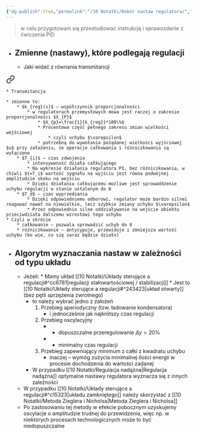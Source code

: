 ```yaml
---
{"dg-publish":true,"permalink":"/10 Notatki/Dobór nastaw regulatora/","tags":["wiedza/definicja"]}
---
```


>w celu przygotowani się przestudiować instrukcję i sprawozdanie z ćwiczenia PID

* ## Zmienne (nastawy), które podlegają regulacji
	* Jaki widać z równania transmitancji 
<div class="transclusion internal-embed is-loaded"><a class="markdown-embed-link" href="/10-notatki/regulator-pid/#c15612" aria-label="Open link"><svg xmlns="http://www.w3.org/2000/svg" width="24" height="24" viewBox="0 0 24 24" fill="none" stroke="currentColor" stroke-width="2" stroke-linecap="round" stroke-linejoin="round" class="svg-icon lucide-link"><path d="M10 13a5 5 0 0 0 7.54.54l3-3a5 5 0 0 0-7.07-7.07l-1.72 1.71"></path><path d="M14 11a5 5 0 0 0-7.54-.54l-3 3a5 5 0 0 0 7.07 7.07l1.71-1.71"></path></svg></a><div class="markdown-embed">



	* Transmitancja 

</div></div>

	* zmienne to:
		* $k_{reg}(s)$ – współczynnik proporcjonalności
			* w regulatorach przemysłowych mowa jest raczej o zakresie proporcjonalności $X_{P}$
				* $X_{p}=\frac{1}{k_{reg}}*100\%$
				* Procentowa część pełnego zakresu zmian wielkości wejściowej
					* czyli uchybu $\varepsilon$
				* potrzebną do wywołania pożądanej wielkości wyjściowej $u$ przy założeniu, że operacje całkowania i różniczkowania są wyłączone
		* $T_{i}$ – czas zdwojenia 
			* intensywaność działa całkującego
			* Na wykresie działania regulatora PI, bez różniczkowania, w chiwli $t=T_i$ wartość sygnału na wyjściu jest równa podwójnej amplitudzie skoku na wejściu
			* Dzięki działaniu całkującemu możliwe jest sprowaddzenie uchybu regulacji w stanie ustalonym do 0
		* $T_d$ – czas wyprzedzania
			* Dzięki odpowiedniemu odborowi, regulator może bardzo silnei reagować nawet na niewielkie, lecz szybkie zmiany uchybu $\varepsilon$
			* Przez odpowiednio silne oddziaływanie na wejście obiektu przeciwdziała dalszemu wzrostowi tego uchybu
	* Czyli w skrócie
		* całkowanie – pozwala sprowadzić uchyb do 0
		* różniczkowanie – antycypuje, przewiduje i zmniejsza wartość uchybu (bo wie, co się zaraz będzie działo)
* ## Algorytm wyznaczania nastaw w zależności od typu układu
	* Jeżeli:
			* Mamy układ  [[10 Notatki/Układy sterujące a regulacji#^cc6781\|regulacji stałowartościowej / stabilizacji]]
			* Jest to [[10 Notatki/Układy sterujące a regulacji#^243423\|układ otwarty]] (bez pętli sprzężenia zwrotnego)
		* to należy wybrać jedno z założeń
			1. Przebieg aperiodyczny (tzw. ładowanie kondensatora)
				* i jednocześnie jak najkrótszy czas regulacji
			2. Przebieg oscylacyjny
				+ + dopuszczalne przeregulowanie $\Delta y=20\%$ 
				+ + minimalny czas regulacji
			3. Przebieg zapewniający minimum z całki z kwadratu uchybu
				* inaczej – wymóg zużycia minimalnej ilości energii w procesie dochodzenia do wartości zadanej
		* W przypadku [[10 Notatki/Regulacja nadążna\|Regulacja nadążna]] optymalne nastawy regulatora wyznacza się z innych zależności
	* W przypadku [[10 Notatki/Układy sterujące a regulacji#^c15323\|układu zamkniętego]] należy skorzystać z [[10 Notatki/Metoda Zieglera i Nicholsa\|Metoda Zieglera i Nicholsa]]
	* Po zastosowaniu tej metody w efekcie pobocznym uzyskujemy oscylacje o amplitudzie trudnej do przewidzenia, więc np. w niektórych procesach technologicznych może to być niedopuszczalne